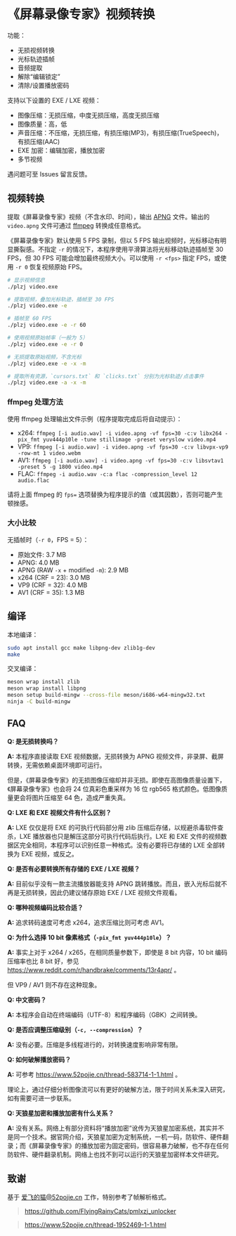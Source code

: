 # 《屏幕录像专家》视频转换

功能：
* 无损视频转换
* 光标轨迹插帧
* 音频提取
* 解除“编辑锁定”
* 清除/设置播放密码

支持以下设置的 EXE / LXE 视频：
* 图像压缩：无损压缩，中度无损压缩，高度无损压缩
* 图像质量：高，低
* 声音压缩：不压缩，无损压缩，有损压缩(MP3)，有损压缩(TrueSpeech)，有损压缩(AAC)
* EXE 加密：编辑加密，播放加密
* 多节视频

遇问题可至 Issues 留言反馈。

## 视频转换

提取《屏幕录像专家》视频（不含水印、时间），输出 [APNG](https://developer.mozilla.org/en-US/docs/Web/Media/Formats/Image_types#apng_animated_portable_network_graphics) 文件。输出的 `video.apng` 文件可通过 [ffmpeg](https://ffmpeg.org/) 转换成任意格式。

《屏幕录像专家》默认使用 5 FPS 录制，但以 5 FPS 输出视频时，光标移动有明显撕裂感。不指定 `-r` 的情况下，本程序使用平滑算法将光标移动轨迹插帧至 30 FPS，但 30 FPS 可能会增加最终视频大小。可以使用 `-r <fps>` 指定 FPS，或使用 `-r 0` 恢复视频原始 FPS。

```sh
# 显示视频信息
./plzj video.exe

# 提取视频，叠加光标轨迹，插帧至 30 FPS
./plzj video.exe -e

# 插帧至 60 FPS
./plzj video.exe -e -r 60

# 使用视频原始帧率（一般为 5）
./plzj video.exe -e -r 0

# 无损提取原始视频，不含光标
./plzj video.exe -e -x -m

# 提取所有资源，`cursors.txt` 和 `clicks.txt` 分别为光标轨迹/点击事件
./plzj video.exe -a -x -m
```

### ffmpeg 处理方法

使用 ffmpeg 处理输出文件示例（程序提取完成后将自动提示）：

* x264: `ffmpeg [-i audio.wav] -i video.apng -vf fps=30 -c:v libx264 -pix_fmt yuv444p10le -tune stillimage -preset veryslow video.mp4`
* VP9: `ffmpeg [-i audio.wav] -i video.apng -vf fps=30 -c:v libvpx-vp9 -row-mt 1 video.webm`
* AV1: `ffmpeg [-i audio.wav] -i video.apng -vf fps=30 -c:v libsvtav1 -preset 5 -g 1800 video.mp4`
* FLAC: `ffmpeg -i audio.wav -c:a flac -compression_level 12 audio.flac`

请将上面 ffmpeg 的 `fps=` 选项替换为程序提示的值（或其因数），否则可能产生顿挫感。

### 大小比较

无插帧时（`-r 0`，FPS = 5）：

* 原始文件: 3.7 MB
* APNG: 4.0 MB
* APNG (RAW `-x` + modified `-m`): 2.9 MB
* x264 (CRF = 23): 3.0 MB
* VP9 (CRF = 32): 4.0 MB
* AV1 (CRF = 35): 1.3 MB

## 编译

本地编译：
```sh
sudo apt install gcc make libpng-dev zlib1g-dev
make
```

交叉编译：
```sh
meson wrap install zlib
meson wrap install libpng
meson setup build-mingw --cross-file meson/i686-w64-mingw32.txt
ninja -C build-mingw
```

## FAQ

**Q: 是无损转换吗？**

**A:** 本程序直接读取 EXE 视频数据，无损转换为 APNG 视频文件，非录屏、截屏转换，无需依赖桌面环境即可运行。

但是，《屏幕录像专家》的无损图像压缩却并非无损。即使在高图像质量设置下，《屏幕录像专家》也会将 24 位真彩色重采样为 16 位 rgb565 格式颜色。低图像质量更会将图片压缩至 64 色，造成严重失真。

**Q: LXE 和 EXE 视频文件有什么区别？**

**A:** LXE 仅仅是将 EXE 的可执行代码部分用 zlib 压缩后存储，以规避杀毒软件查杀，LXE 播放器也只是解压这部分可执行代码后执行。LXE 和 EXE 文件的视频数据区完全相同，本程序可以识别任意一种格式。没有必要将已存储的 LXE 全部转换为 EXE 视频，或反之。

**Q: 是否有必要转换所有存储的 EXE / LXE 视频？**

**A:** 目前似乎没有一款主流播放器能支持 APNG 跳转播放。而且，嵌入光标后就不再是无损转换，因此仍建议储存原始 EXE / LXE 视频文件观看。

**Q: 哪种视频编码比较合适？**

**A:** 追求转码速度可考虑 x264，追求压缩比则可考虑 AV1。

**Q: 为什么选择 10 bit 像素格式（`-pix_fmt yuv444p10le`）？**

**A:** 事实上对于 x264 / x265，在相同质量参数下，即使是 8 bit 内容，10 bit 编码压缩率也比 8 bit 好，参见 https://www.reddit.com/r/handbrake/comments/13r4apr/ 。

但 VP9 / AV1 则不存在这种现象。

**Q: 中文密码？**

**A:** 本程序会自动在终端编码（UTF-8）和程序编码（GBK）之间转换。

**Q: 是否应调整压缩级别（`-c, --compression`）？**

**A:** 没有必要。压缩是多线程进行的，对转换速度影响非常有限。

**Q: 如何破解播放密码？**

**A:** 可参考 https://www.52pojie.cn/thread-583714-1-1.html 。

理论上，通过仔细分析图像流可以有更好的破解方法，限于时间关系未深入研究，如有需要可进一步联系。

**Q: 天狼星加密和播放加密有什么关系？**

**A:** 没有关系。网络上有部分资料将“播放加密”讹传为天狼星加密系统，其实并不是同一个技术。据官网介绍，天狼星加密为定制系统，一机一码，防软件、硬件翻录；而《屏幕录像专家》的播放加密为固定密码，很容易暴力破解，也不存在任何防软件、硬件翻录机制。网络上也找不到可以运行的天狼星加密样本文件研究。

## 致谢

基于 爱飞的猫@52pojie.cn 工作，特别参考了帧解析格式。

> https://github.com/FlyingRainyCats/pmlxzj_unlocker

> https://www.52pojie.cn/thread-1952469-1-1.html
